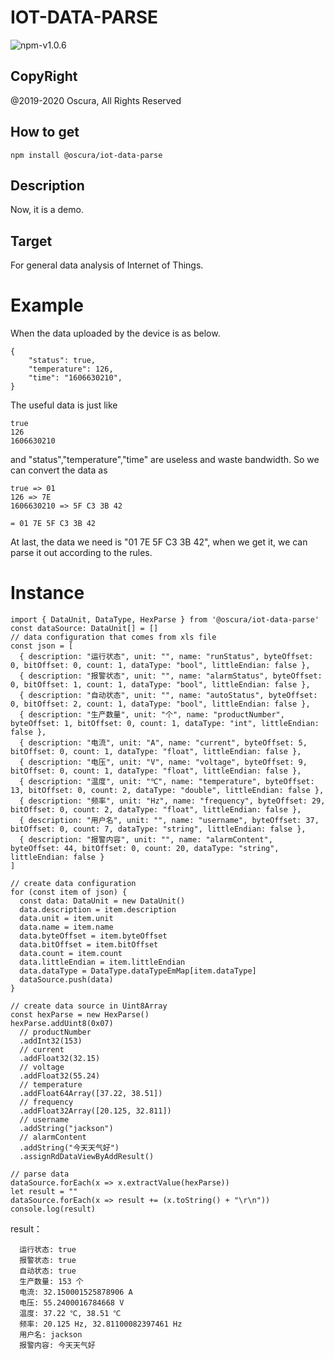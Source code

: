 # IOT-DATA-PARSE

![npm-v1.0.6](https://img.shields.io/badge/npm-v1.0.6-brightgreen)

## CopyRight

@2019-2020 Oscura, All Rights Reserved

## How to get

```
npm install @oscura/iot-data-parse
```

## Description

Now, it is a demo.

## Target

For general data analysis of Internet of Things.

# Example

When the data uploaded by the device is as below.

```
{
	"status": true,
	"temperature": 126,
	"time": "1606630210",
}
```

The useful data is just like

```
true
126
1606630210
```

and "status","temperature","time" are useless and waste bandwidth. So we can convert the data as

```
true => 01
126 => 7E
1606630210 => 5F C3 3B 42

= 01 7E 5F C3 3B 42
```

At last, the data we need is "01 7E 5F C3 3B 42", when we get it, we can parse it out according to the rules.

# Instance

```
import { DataUnit, DataType, HexParse } from '@oscura/iot-data-parse'
const dataSource: DataUnit[] = []
// data configuration that comes from xls file
const json = [
  { description: "运行状态", unit: "", name: "runStatus", byteOffset: 0, bitOffset: 0, count: 1, dataType: "bool", littleEndian: false },
  { description: "报警状态", unit: "", name: "alarmStatus", byteOffset: 0, bitOffset: 1, count: 1, dataType: "bool", littleEndian: false },
  { description: "自动状态", unit: "", name: "autoStatus", byteOffset: 0, bitOffset: 2, count: 1, dataType: "bool", littleEndian: false },
  { description: "生产数量", unit: "个", name: "productNumber", byteOffset: 1, bitOffset: 0, count: 1, dataType: "int", littleEndian: false },
  { description: "电流", unit: "A", name: "current", byteOffset: 5, bitOffset: 0, count: 1, dataType: "float", littleEndian: false },
  { description: "电压", unit: "V", name: "voltage", byteOffset: 9, bitOffset: 0, count: 1, dataType: "float", littleEndian: false },
  { description: "温度", unit: "℃", name: "temperature", byteOffset: 13, bitOffset: 0, count: 2, dataType: "double", littleEndian: false },
  { description: "频率", unit: "Hz", name: "frequency", byteOffset: 29, bitOffset: 0, count: 2, dataType: "float", littleEndian: false },
  { description: "用户名", unit: "", name: "username", byteOffset: 37, bitOffset: 0, count: 7, dataType: "string", littleEndian: false },
  { description: "报警内容", unit: "", name: "alarmContent", byteOffset: 44, bitOffset: 0, count: 20, dataType: "string", littleEndian: false }
]

// create data configuration
for (const item of json) {
  const data: DataUnit = new DataUnit()
  data.description = item.description
  data.unit = item.unit
  data.name = item.name
  data.byteOffset = item.byteOffset
  data.bitOffset = item.bitOffset
  data.count = item.count
  data.littleEndian = item.littleEndian
  data.dataType = DataType.dataTypeEmMap[item.dataType]
  dataSource.push(data)
}

// create data source in Uint8Array
const hexParse = new HexParse()
hexParse.addUint8(0x07)
  // productNumber
  .addInt32(153)
  // current
  .addFloat32(32.15)
  // voltage
  .addFloat32(55.24)
  // temperature
  .addFloat64Array([37.22, 38.51])
  // frequency
  .addFloat32Array([20.125, 32.811])
  // username
  .addString("jackson")
  // alarmContent
  .addString("今天天气好")
  .assignRdDataViewByAddResult()

// parse data
dataSource.forEach(x => x.extractValue(hexParse))
let result = ""
dataSource.forEach(x => result += (x.toString() + "\r\n"))
console.log(result)
```

result：

```
  运行状态: true
  报警状态: true
  自动状态: true
  生产数量: 153 个
  电流: 32.150001525878906 A
  电压: 55.2400016784668 V
  温度: 37.22 ℃, 38.51 ℃
  频率: 20.125 Hz, 32.81100082397461 Hz
  用户名: jackson
  报警内容: 今天天气好
```
